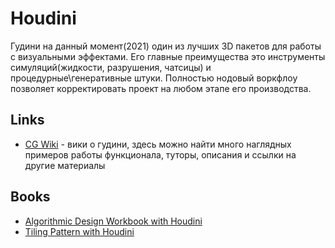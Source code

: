 # Houdini

Гудини на данный момент(2021) один из лучших 3D пакетов для работы с визуальными эффектами. Его главные преимущества это инструменты симуляций(жидкости, разрушения, чатсицы) и процедурные\генеративные штуки. Полностью нодовый воркфлоу позволяет корректировать проект на любом этапе его производства.

## Links

* [CG Wiki](https://www.tokeru.com/cgwiki/index.php?title=HoudiniGettingStarted) - вики о гудини, здесь можно найти много наглядных примеров работы функционала, туторы, описания и ссылки на другие материалы

## Books

* [Algorithmic Design Workbook with Houdini](https://gumroad.com/l/GOZFw?fbclid=IwAR1Q2xXGbL6G1tDRsmbytpKQghUehcTRufMzoA3iWqG4yTZSRBq4pxTeMO4)
* [Tiling Pattern with Houdini](https://gumroad.com/l/OVDgY?fbclid=IwAR2RWLmXGoi4HoHZ0nQOwFuh_gJ3oDYGhog7slwEfauNRT8HwUR19e_DozU)
